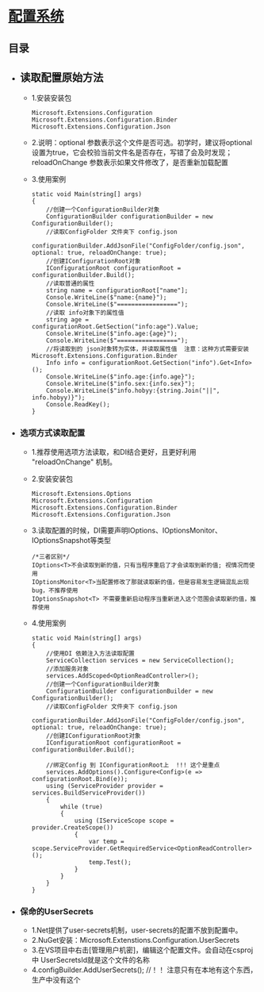 # [配置系统](#配置系统)

## 目录

- ## 读取配置原始方法

  - 1.安装安装包

    ``` NuGet安装
    Microsoft.Extensions.Configuration
    Microsoft.Extensions.Configuration.Binder
    Microsoft.Extensions.Configuration.Json
    ```

  - 2.说明：optional 参数表示这个文件是否可选。初学时，建议将optional设置为true，它会校验当前文件名是否存在，写错了会及时发现；reloadOnChange 参数表示如果文件修改了，是否重新加载配置

  - 3.使用案例
  
    ``` 使用案例
    static void Main(string[] args)
    {
        //创建一个ConfigurationBuilder对象
        ConfigurationBuilder configurationBuilder = new ConfigurationBuilder();
        //读取ConfigFolder 文件夹下 config.json
        configurationBuilder.AddJsonFile("ConfigFolder/config.json", optional: true, reloadOnChange: true);
        //创建IConfigurationRoot对象
        IConfigurationRoot configurationRoot = configurationBuilder.Build();
        //读取普通的属性
        string name = configurationRoot["name"];
        Console.WriteLine($"name:{name}");
        Console.WriteLine($"=================");
        //读取 info对象下的属性值
        string age = configurationRoot.GetSection("info:age").Value;
        Console.WriteLine($"info.age:{age}");
        Console.WriteLine($"=================");
        //将读取到的 json对象转为实体，并读取属性值  注意：这种方式需要安装  Microsoft.Extensions.Configuration.Binder
        Info info = configurationRoot.GetSection("info").Get<Info>();
        Console.WriteLine($"info.age:{info.age}");
        Console.WriteLine($"info.sex:{info.sex}");
        Console.WriteLine($"info.hobyy:{string.Join("||", info.hobyy)}");
        Console.ReadKey();
    }
    ```

- ### 选项方式读取配置

  - 1.推荐使用选项方法读取，和DI结合更好，且更好利用 "reloadOnChange" 机制。

  - 2.安装安装包

    ``` NuGet安装
    Microsoft.Extensions.Options
    Microsoft.Extensions.Configuration
    Microsoft.Extensions.Configuration.Binder
    Microsoft.Extensions.Configuration.Json
    ```

  - 3.读取配置的时候，DI需要声明IOptions<T>、IOptionsMonitor<T>、IOptionsSnapshot<T>等类型

      ``` 三者区别：
      /*三者区别*/
      IOptions<T>不会读取到新的值，只有当程序重启了才会读取到新的值; 视情况而使用
      IOptionsMonitor<T>当配置修改了那就读取新的值，但是容易发生逻辑混乱出现bug，不推荐使用
      IOptionsSnapshot<T> 不需要重新启动程序当重新进入这个范围会读取新的值，推荐使用
      ```

  - 4.使用案例
  
    ``` 使用案例
    static void Main(string[] args)
    {
        //使用DI 依赖注入方法读取配置
        ServiceCollection services = new ServiceCollection();
        //添加服务对象
        services.AddScoped<OptionReadController>();
        //创建一个ConfigurationBuilder对象
        ConfigurationBuilder configurationBuilder = new ConfigurationBuilder();
        //读取ConfigFolder 文件夹下 config.json
        configurationBuilder.AddJsonFile("ConfigFolder/config.json", optional: true, reloadOnChange: true);
        //创建IConfigurationRoot对象
        IConfigurationRoot configurationRoot = configurationBuilder.Build();

        //绑定Config 到 IConfigurationRoot上  !!! 这个是重点
        services.AddOptions().Configure<Config>(e => configurationRoot.Bind(e));
        using (ServiceProvider provider = services.BuildServiceProvider())
        {
            while (true)
            {
                using (IServiceScope scope = provider.CreateScope())
                {
                    var temp = scope.ServiceProvider.GetRequiredService<OptionReadController>();
                    temp.Test();
                }
            }
        }
    }
    ```

- ### 保命的UserSecrets

  - 1.Net提供了user-secrets机制，user-secrets的配置不放到配置中。
  - 2.NuGet安装：Microsoft.Extenstions.Configuration.UserSecrets
  - 3.在VS项目中右击[管理用户机密]，编辑这个配置文件。会自动在csproj中     UserSecretsId就是这个文件的名称
  - 4.configBuilder.AddUserSecrets<Program>(); //！！ 注意只有在本地有这个东西，生产中没有这个
